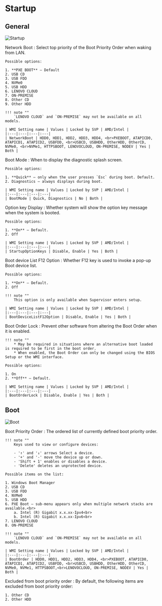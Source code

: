 # Startup

## General

![Startup](https://cdrt.github.io/mk_docs/ref/bios/settings/thinkpad/img/tp_startup.png)

Network Boot
:  Select top priority of the Boot Priority Order when waking from LAN.

    Possible options:

    1. **PXE BOOT** – Default
    2. USB CD
    3. USB FDD
    4. NVMe0
    5. USB HDD
    6. LENOVO CLOUD
    7. ON-PREMISE
    8. Other CD
    9. Other HDD

    !!! note ""
        `LENOVO CLOUD` and `ON-PREMISE` may not be available on all models.

    | WMI Setting name | Values | Locked by SVP | AMD/Intel |
    |:---|:---|:---|:---|
    | NetworkBoot | HDD0, HDD1, HDD2, HDD3, HDD4, <br>PXEBOOT, ATAPICD0, ATAPICD1, ATAPICD2, USBFDD, <br>USBCD, USBHDD, OtherHDD, OtherCD, NVMe0, <br>NVMe1, HTTPSBOOT, LENOVOCLOUD, ON-PREMISE, NODEV | Yes | Both |

Boot Mode
:  When to display the diagnostic splash screen.

    Possible options:

    1. **Quick** – only when the user presses `Esc` during boot. Default.
    2. Diagnostics – always displays during boot.

    | WMI Setting name | Values | Locked by SVP | AMD/Intel |
    |:---|:---|:---|:---|
    | BootMode | Quick, Diagnostics | No | Both |

Option key Display
:  Whether system will show the option key message when the system is booted.

    Possible options:

    1. **On** – Default.
    2. Off

    | WMI Setting name | Values | Locked by SVP | AMD/Intel |
    |:---|:---|:---|:---|
    | StartupOptionKeys | Disable, Enable | Yes | Both |

Boot device List F12 Option
:  Whether F12 key is used to invoke a pop-up Boot device list.

    Possible options:

    1. **On** – Default.
    2. Off

    !!! note ""
        This option is only available when Supervisor enters setup.

    | WMI Setting name | Values | Locked by SVP | AMD/Intel |
    |:---|:---|:---|:---|
    | BootDeviceListF12Option | Disable, Enable | Yes | Both |

Boot Order Lock
:  Prevent other software from altering the Boot Order when it is enabled.

    !!! note ""
        * May be required in situations where an alternative boot loaded is required to be first in the boot order.
        * When enabled, the Boot Order can only be changed using the BIOS Setup or the WMI interface.

    Possible options:

    1. On
    2. **Off** – Default.

    | WMI Setting name | Values | Locked by SVP | AMD/Intel |
    |:---|:---|:---|:---|
    | BootOrderLock | Disable, Enable | Yes | Both |

## Boot

![Boot](https://cdrt.github.io/mk_docs/ref/bios/settings/thinkpad/img/tp_boot.png)

Boot Priority Order
:  The ordered list of currently defined boot priority order.

    !!! note ""
        Keys used to view or configure devices:
        
        - '↑' and '↓' arrows Select a device.
        - '+' and '-' move the device up or down.
        - 'Shift + 1' enables or disables a device.
        - 'Delete' deletes an unprotected device.

    Possible items on the list:

    1. Windows Boot Manager
    2. USB CD
    3. USB FDD
    4. NVMe0
    5. USB HDD
    6. PXE Boot – sub-menu appears only when multiple network stacks are available.<br>
        a. Intel (R) Gigabit x.x.xx-Ipv4<br>
        b. Intel (R) Gigabit x.x.xx-Ipv6<br>
    7. LENOVO CLOUD
    8. ON-PREMISE

    !!! note ""
        `LENOVO CLOUD` and `ON-PREMISE` may not be available on all models.

    | WMI Setting name | Values | Locked by SVP | AMD/Intel |
    |:---|:---|:---|:---|
    | BootOrder | HDD0, HDD1, HDD2, HDD3, HDD4, <br>PXEBOOT, ATAPICD0, ATAPICD1, ATAPICD2, USBFDD, <br>USBCD, USBHDD, OtherHDD, OtherCD, NVMe0, NVMe1, HTTPSBOOT,<br>LENOVOCLOUD, ON-PREMISE, NODEV | Yes | Both |

Excluded from boot priority order
:  By default, the following items are excluded from boot priority order:

    1. Other CD
    2. Other HDD
